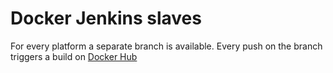 # Docker Jenkins slaves
For every platform a separate branch is available. Every push on the branch triggers a build on [Docker Hub](https://hub.docker.com/u/rodmidde/)
